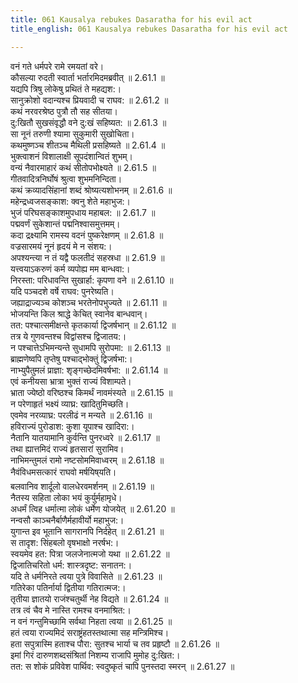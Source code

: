 ```yaml
---
title: 061 Kausalya rebukes Dasaratha for his evil act
title_english: 061 Kausalya rebukes Dasaratha for his evil act

---
```

<div class="audioEmbed"  caption="श्रीराम-हरिसीताराममूर्ति-घनपाठिभ्यां वचनम्" src="https://archive.org/download/Ramayana-recitation-Sriram-harisItArAmamUrti-Ghanapaati-v2/Kanda_2/Kanda_2_AYK-061-Kousalya_Krutha_Dahsratha_Nindaa.mp3"></div>

  
वनं गते धर्मपरे रामे रमयतां वरे।  
कौसल्या रुदती स्वार्ता भर्तारमिदमब्रवीत् ॥ 2.61.1 ॥   
यद्यपि त्रिषु लोकेषु प्रथितं ते महद्यश:।  
सानुक्रोशो वदान्यश्च प्रियवादी च राघव: ॥ 2.61.2 ॥   
कथं नरवरश्रेष्ठ पुत्रौ तौ सह सीतया।  
दु:खितौ सुखसंवृद्धौ वने दु:खं सहिष्यत: ॥ 2.61.3 ॥   
सा नूनं तरुणी श्यामा सुकुमारी सुखोचिता।  
कथमुष्णञ्च शीतञ्च मैथिली प्रसहिष्यते ॥ 2.61.4 ॥   
भुक्त्वाशनं विशालाक्षी सूपदंशान्वितं शुभम्।  
वन्यं नैवारमाहारं कथं सीतोपभोक्ष्यते ॥ 2.61.5 ॥   
गीतवादित्रनिर्घोषं श्रुत्वा शुभमनिन्दिता।  
कथं क्रव्यादसिंहानां शब्दं श्रोष्यत्यशोभनम् ॥ 2.61.6 ॥   
महेन्द्रध्वजसङ्काश: क्वनु शेते महाभुज:।  
भुजं परिघसङ्काशमुपधाय महाबल: ॥ 2.61.7 ॥   
पद्मवर्णं सुकेशान्तं पद्मनिश्वासमुत्तमम्।  
कदा द्रक्ष्यामि रामस्य वदनं पुष्करेक्षणम् ॥ 2.61.8 ॥   
वज्रसारमयं नूनं हृदयं मे न संशय:।  
अपश्यन्त्या न तं यद्वै फलतीदं सहस्रधा ॥ 2.61.9 ॥   
यत्त्वयाऽकरुणं कर्म व्यपोह्य मम बान्धवा:।  
निरस्ता: परिधावन्ति सुखार्हा: कृपणा वने ॥ 2.61.10 ॥   
यदि पञ्चदशे वर्षे राघव: पुनरेष्यति।  
जह्याद्राज्यञ्च कोशञ्च भरतेनोपभुज्यते ॥ 2.61.11 ॥   
भोजयन्ति किल श्राद्धे केचित् स्वानेव बान्धवान्।  
तत: पश्चात्समीक्षन्ते कृतकार्या द्विजर्षभान् ॥ 2.61.12 ॥   
तत्र ये गुणवन्तश्च विद्वांसश्च द्विजातय:।  
न पश्चात्तेऽभिमन्यन्ते सुधामपि सुरोपमा: ॥ 2.61.13 ॥   
ब्राह्मणेष्वपि तृप्तेषु पश्चाद्भोक्तुं द्विजर्षभा:।  
नाभ्युपैतुमलं प्राज्ञा: शृङ्गच्छेदमिवर्षभा: ॥ 2.61.14 ॥   
एवं कनीयसा भ्रात्रा भुक्तं राज्यं विशाम्पते।  
भ्राता ज्येष्ठो वरिष्ठश्च किमर्थं नावमंस्यते ॥ 2.61.15 ॥   
न परेणाहृतं भक्ष्यं व्याघ्र: खादितुमिच्छति।  
एवमेव नरव्याघ्र: परलीढं न मन्यते ॥ 2.61.16 ॥   
हविराज्यं पुरोडाश: कुशा यूपाश्च खादिरा:।  
नैतानि यातयामानि कुर्वन्ति पुनरध्वरे ॥ 2.61.17 ॥   
तथा ह्यात्तमिदं राज्यं हृतसारां सुरामिव।  
नाभिमन्तुमलं रामो नष्टसोममिवाध्वरम् ॥ 2.61.18 ॥   
नैवंविधमसत्कारं राघवो मर्षयिष्यति।  
बलवानिव शार्दूलो वालधेरवमर्शनम् ॥ 2.61.19 ॥   
नैतस्य सहिता लोका भयं कुर्युर्महामृधे।  
अधर्मं त्विह धर्मात्मा लोकं धर्मेण योजयेत् ॥ 2.61.20 ॥   
नन्वसौ काञ्चनैर्बाणैर्महावीर्यो महाभुज:।  
युगान्त इव भूतानि सागरानपि निर्दहेत् ॥ 2.61.21 ॥   
स तादृश: सिंहबलो वृषभाक्षो नरर्षभ:।  
स्वयमेव हत: पित्रा जलजेनात्मजो यथा ॥ 2.61.22 ॥   
द्विजातिचरितो धर्म: शास्त्रदृष्ट: सनातन:।  
यदि ते धर्मनिरते त्वया पुत्रे विवासिते ॥ 2.61.23 ॥   
गतिरेका पतिर्नार्या द्वितीया गतिरात्मज:।  
तृतीया ज्ञातयो राजंश्चतुर्थी नेह विद्यते ॥ 2.61.24 ॥   
तत्र त्वं चैव मे नास्ति रामश्च वनमाश्रित:।  
न वनं गन्तुमिच्छामि सर्वथा निहता त्वया ॥ 2.61.25 ॥   
हतं त्वया राज्यमिदं सराष्ट्रंहतस्तथात्मा सह मन्त्रिमिश्च।  
हता सपुत्रास्मि हताश्च पौरा: सुतश्च भार्या च तव प्रहृष्टौ ॥ 2.61.26 ॥   
इमां गिरं दारुणशब्दसंश्रितां निशम्य राजापि मुमोह दु:खित:।  
तत: स शोकं प्रविवेश पार्थिव: स्वदुष्कृतं चापि पुनस्तदा स्मरन् ॥ 2.61.27 ॥   